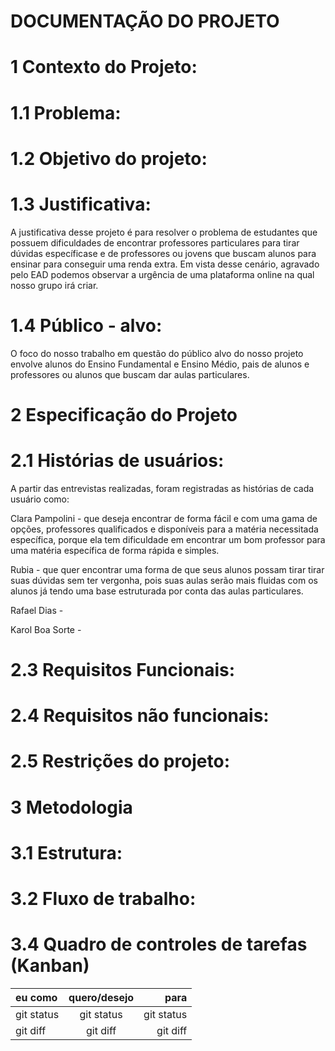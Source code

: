 # DOCUMENTAÇÃO DO PROJETO
# 1 Contexto do Projeto:

# 1.1 Problema:



# 1.2 Objetivo do projeto:



# 1.3 Justificativa:
A justificativa desse projeto é para resolver o problema de estudantes que possuem dificuldades de encontrar professores particulares para tirar dúvidas específicase e de professores ou jovens que buscam alunos para ensinar para conseguir uma renda extra. Em vista desse cenário, agravado pelo EAD podemos observar a urgência de uma plataforma online na qual nosso grupo irá criar. 

# 1.4 Público - alvo: 

O foco do nosso trabalho em questão do público alvo do nosso projeto envolve alunos do Ensino Fundamental e Ensino Médio, pais de alunos e professores ou alunos que buscam dar aulas particulares. 

# 2 Especificação do Projeto

# 2.1 Histórias de usuários:

A partir das entrevistas realizadas, foram registradas as histórias de cada usuário como:

Clara Pampolini - que deseja encontrar de forma fácil e com uma gama de opções, professores qualificados e disponíveis para a matéria necessitada específica, porque ela tem dificuldade em encontrar um bom professor para uma matéria específica de forma rápida e simples.

Rubia - que quer encontrar uma forma de que seus alunos possam tirar tirar suas dúvidas sem ter vergonha, pois suas aulas serão mais fluidas com os alunos já tendo uma base estruturada por conta das aulas particulares.

Rafael Dias - 



Karol Boa Sorte - 




# 2.3 Requisitos Funcionais:



# 2.4 Requisitos não funcionais:



# 2.5 Restrições do projeto:

# 3 Metodologia 

# 3.1 Estrutura:


# 3.2 Fluxo de trabalho:

# 3.4 Quadro de controles de tarefas (Kanban)


|   eu como    | quero/desejo   |    para                |      
| :---         |     :---:      |          ---:          |
| git status   | git status     | git status             |
| git diff     | git diff       | git diff               |

